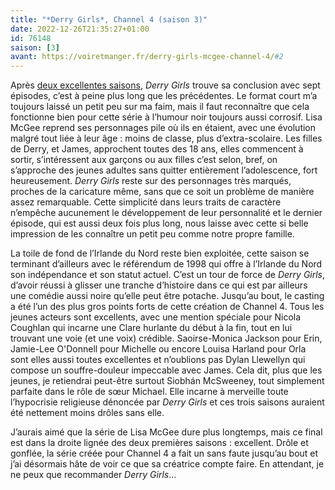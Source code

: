 ```yaml
---
title: "*Derry Girls*, Channel 4 (saison 3)"
date: 2022-12-26T21:35:27+01:00
id: 76148 
saison: [3]
avant: https://voiretmanger.fr/derry-girls-mcgee-channel-4/#2
---
```


Après [deux excellentes saisons](https://voiretmanger.fr/derry-girls-mcgee-channel-4/), *Derry Girls* trouve sa conclusion avec sept épisodes, c’est à peine plus long que les précédentes. Le format court m’a toujours laissé un petit peu sur ma faim, mais il faut reconnaître que cela fonctionne bien pour cette série à l’humour noir toujours aussi corrosif. Lisa McGee reprend ses personnages pile où ils en étaient, avec une évolution malgré tout liée à leur âge : moins de classe, plus d’extra-scolaire. Les filles de Derry, et James, approchent toutes des 18 ans, elles commencent à sortir, s’intéressent aux garçons ou aux filles c’est selon, bref, on s’approche des jeunes adultes sans quitter entièrement l’adolescence, fort heureusement. *Derry Girls* reste sur des personnages très marqués, proches de la caricature même, sans que ce soit un problème de manière assez remarquable. Cette simplicité dans leurs traits de caractère n’empêche aucunement le développement de leur personnalité et le dernier épisode, qui est aussi deux fois plus long, nous laisse avec cette si belle impression de les connaître un petit peu comme notre propre famille.

La toile de fond de l’Irlande du Nord reste bien exploitée, cette saison se terminant d’ailleurs avec le référendum de 1998 qui offre à l’Irlande du Nord son indépendance et son statut actuel. C’est un tour de force de *Derry Girls*, d’avoir réussi à glisser une tranche d’histoire dans ce qui est par ailleurs une comédie aussi noire qu’elle peut être potache. Jusqu’au bout, le casting a été l’un des plus gros points forts de cette création de Channel 4. Tous les jeunes acteurs sont excellents, avec une mention spéciale pour Nicola Coughlan qui incarne une Clare hurlante du début à la fin, tout en lui trouvant une voie (et une voix) crédible. Saoirse-Monica Jackson pour Erin, Jamie-Lee O'Donnell pour Michelle ou encore Louisa Harland pour Orla sont elles aussi toutes excellentes et n’oublions pas Dylan Llewellyn qui compose un souffre-douleur impeccable avec James. Cela dit, plus que les jeunes, je retiendrai peut-être surtout Siobhán McSweeney, tout simplement parfaite dans le rôle de sœur Michael. Elle incarne à merveille toute l’hypocrisie religieuse dénoncée par *Derry Girls* et ces trois saisons auraient été nettement moins drôles sans elle. 

J’aurais aimé que la série de Lisa McGee dure plus longtemps, mais ce final est dans la droite lignée des deux premières saisons : excellent. Drôle et gonflée, la série créée pour Channel 4 a fait un sans faute jusqu’au bout et j’ai désormais hâte de voir ce que sa créatrice compte faire. En attendant, je ne peux que recommander *Derry Girls*…